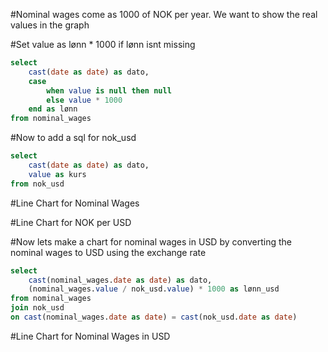 

#Nominal wages come as 1000 of NOK per year. We want to show the real values in the graph

#Set value as lønn * 1000 if lønn isnt missing

```sql nominal_wages
select
    cast(date as date) as dato,
    case
        when value is null then null
        else value * 1000
    end as lønn
from nominal_wages
```

#Now to add a sql for nok_usd


```sql nok_usd
select
    cast(date as date) as dato,
    value as kurs
from nok_usd
```

#Line Chart for Nominal Wages

<LineChart
    data={nominal_wages}
    subtitle="Kilde: SSBs tabell 09786"
    title="Nominell lønn"
    x=dato
    y=lønn
    chartAreaHeight={500}
/>

#Line Chart for NOK per USD

<LineChart
    data={nok_usd}
    subtitle="Kilde: SSBs tabell 07917"
    title="NOK per USD"
    x=dato
    y=kurs
    chartAreaHeight={500}
/>

#Now lets make a chart for nominal wages in USD by converting the nominal wages to USD using the exchange rate

```sql nominal_wages_usd
select
    cast(nominal_wages.date as date) as dato,
    (nominal_wages.value / nok_usd.value) * 1000 as lønn_usd
from nominal_wages
join nok_usd
on cast(nominal_wages.date as date) = cast(nok_usd.date as date)
```

#Line Chart for Nominal Wages in USD

<LineChart
    data={nominal_wages_usd}
    subtitle="Kilde: SSBs tabell 09786 og 07917"
    title="Nominell lønn i USD"
    x=dato
    y=lønn_usd
    chartAreaHeight={500}
/>


